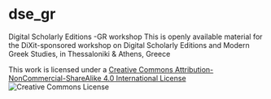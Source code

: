# dse_gr
Digital Scholarly Editions -GR workshop
This is openly available material
for the DiXit-sponsored workshop on Digital Scholarly Editions and Modern Greek Studies, in Thessaloniki & Athens, Greece

This work is licensed under a <a rel="license" href="http://creativecommons.org/licenses/by-nc-sa/4.0/">Creative Commons Attribution-NonCommercial-ShareAlike 4.0 International License</a> <img alt="Creative Commons License" style="border-width:0" src="https://i.creativecommons.org/l/by-nc-sa/4.0/88x31.png" />
